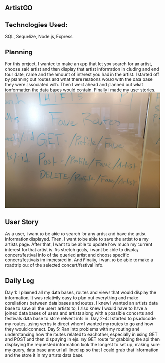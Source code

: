 ## ArtistGO

## Technologies Used: 

SQL, Sequelize, Node.js, Express

## Planning

For this project, I wanted to make an app that let you search for an artist, choose said artist and then display that artist information in cluding and end tour date, name and the amount of interest you had in the artist. I started off by planning out routes and what there relations would with the data base they were associated with. Then I went ahead and planned out what ionformation the data bases would contain. Finally i made my user stories.
![Planning](/READMEassets/favesroutes.jpg)

## User Story

As a user, I want to be able to search for any artist and have the artist information displayed.
Then, I want to be able to save the artist to a my artists page.
After that, I want to be able to update how much my current interest for that artist is.
As stretch goals, i want be able to display concert/festival info of the queried artist and choose specific concert/festivals im interested in.
And Finally, I want to be able to make a roadtrip out of the selected concert/festival info.

## Daily Log

Day 1: I planned all my data bases, routes and views that would display the information. It was relativily easy to plan out everything and make corellations between data bases and routes. I knew I wanted an artists data base to save all the users artists to, I also knew I would have to have a joined data bases of users and artists along with a possible concerts and festivals data base to store relvent info in.
Day 2-4: I started to psudocode my routes, using verbs to direct where I wanted my routes to go and how they would connect.
Day 5: Ran into problems with my routing and understanding how the routes related to eachother, especially in using GET and POST and then displaying in ejs. my GET route for grabbing the api then displaying the requested information took the longest to set up, making sure my query, data base and url all lined up so that I could grab that information and the store it in my artists data base.